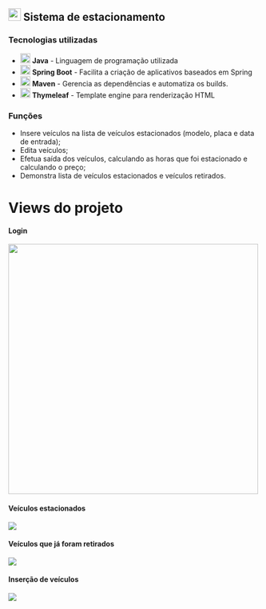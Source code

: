 ## <img width="25px" src="https://user-images.githubusercontent.com/50770601/136637067-f78114ec-3fd5-42bd-b919-c47abcc4bd5e.png"/>  Sistema de estacionamento  


### Tecnologias utilizadas 
- <img width="20px" src="https://user-images.githubusercontent.com/50770601/136637433-328734b6-6639-4c15-bd72-30570f054452.png"/> **Java** - Linguagem de programação utilizada
- <img width="20px" src="https://user-images.githubusercontent.com/50770601/136637067-f78114ec-3fd5-42bd-b919-c47abcc4bd5e.png"/>  **Spring Boot** - Facilita a criação de aplicativos baseados em Spring 
- <img width="20px" src="https://user-images.githubusercontent.com/50770601/136637198-0741c19e-8cad-464a-af94-f7a8c7f825d0.png"/> **Maven** - Gerencia as dependências e automatiza os builds.
- <img width="20px" src="https://user-images.githubusercontent.com/50770601/136639567-acf00cb6-1866-4af8-bd99-2ab6640dc896.png"/> **Thymeleaf** - Template engine para renderização HTML


### Funções
- Insere veículos na lista de veículos estacionados (modelo, placa e data de entrada);
- Edita veículos;
- Efetua saída dos veículos, calculando as horas que foi estacionado e calculando o preço;
- Demonstra lista de veículos estacionados e veículos retirados.

# Views do projeto

#### Login
<img width="500px" src="https://user-images.githubusercontent.com/50770601/146319696-6bbb64b1-ca2d-47d4-ac86-46e0665a3d6e.png"/>

#### Veículos estacionados
<img src="https://user-images.githubusercontent.com/50770601/146319699-83f7eaa8-f63e-4d3e-9688-9c0ded453efb.png"/>

#### Veículos que já foram retirados
<img src="https://user-images.githubusercontent.com/50770601/146319701-53f11d4c-7831-4505-b1a5-fe74fcd47c60.png"/>

#### Inserção de veículos
<img src="https://user-images.githubusercontent.com/50770601/146319694-93d229cf-1cb1-4f43-b494-cd012fe10689.png"/>
